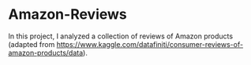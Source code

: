 # Amazon-Reviews
In this project, I analyzed a collection of reviews of Amazon products (adapted from https://www.kaggle.com/datafiniti/consumer-reviews-of-amazon-products/data). 
